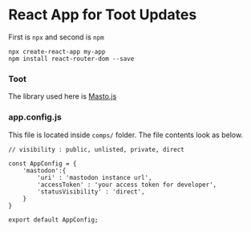 React App for Toot Updates
====================================

First is `npx` and second is `npm`

```
npx create-react-app my-app
npm install react-router-dom --save
```

### Toot
The library used here is [Masto.js][masto]



### app.config.js

This file is located inside `comps/` folder. The file contents look as below.

```
// visibility : public, unlisted, private, direct

const AppConfig = {
    'mastodon':{
        'uri' : 'mastodon instance url',
        'accessToken' : 'your access token for developer',
        'statusVisibility' : 'direct',
    }
}

export default AppConfig;
```












[masto]: https://github.com/neet/masto.js





